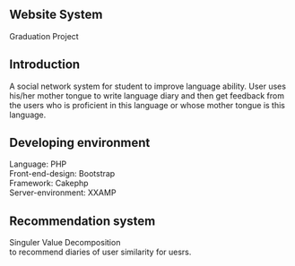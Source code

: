 ## <My Diary> Website System
Graduation Project
## Introduction
A social network system for student to improve language ability. User uses his/her mother tongue to write language diary and then get 
feedback from the users who is proficient in this language or whose mother tongue is this language.
## Developing environment
Language: PHP<br/>
Front-end-design: Bootstrap<br/>
Framework: Cakephp<br/>
Server-environment: XXAMP<br>
## Recommendation system
Singuler Value Decomposition<br/>
to recommend diaries of user similarity for uesrs.
